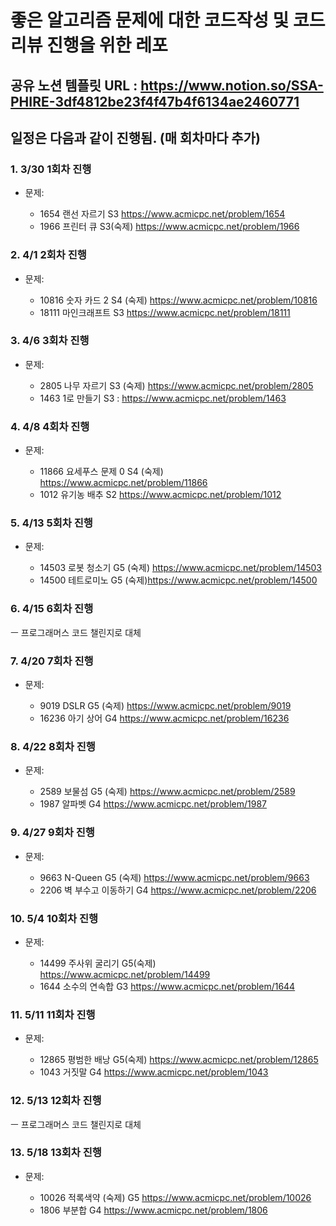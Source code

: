 # 좋은 알고리즘 문제에 대한 코드작성 및 코드리뷰 진행을 위한 레포

## 공유 노션 템플릿 URL : https://www.notion.so/SSA-PHIRE-3df4812be23f4f47b4f6134ae2460771

## 일정은 다음과 같이 진행됨. (매 회차마다 추가)

### 1. 3/30 1회차 진행

- 문제:

  - 1654 랜선 자르기 S3  https://www.acmicpc.net/problem/1654
  - 1966 프린터 큐 S3(숙제) https://www.acmicpc.net/problem/1966

### 2. 4/1 2회차 진행

- 문제:


  - 10816 숫자 카드 2 S4 (숙제) https://www.acmicpc.net/problem/10816
  - 18111 마인크래프트 S3 https://www.acmicpc.net/problem/18111

### 3. 4/6 3회차 진행

- 문제:

  - 2805 나무 자르기 S3 (숙제) https://www.acmicpc.net/problem/2805
  - 1463 1로 만들기 S3 : https://www.acmicpc.net/problem/1463

### 4. 4/8 4회차 진행

- 문제:

  - 11866 요세푸스 문제 0 S4  (숙제) https://www.acmicpc.net/problem/11866
  - 1012 유기농 배추 S2 https://www.acmicpc.net/problem/1012

### 5. 4/13 5회차 진행

- 문제:

  - 14503 로봇 청소기 G5 (숙제) https://www.acmicpc.net/problem/14503
  - 14500 테트로미노 G5 (숙제)https://www.acmicpc.net/problem/14500

### 6. 4/15 6회차 진행

ㅡ 프로그래머스 코드 챌린지로 대체

### 7. 4/20 7회차 진행

- 문제:

  - 9019 DSLR G5 (숙제) https://www.acmicpc.net/problem/9019
  - 16236 아기 상어 G4 https://www.acmicpc.net/problem/16236

### 8. 4/22 8회차 진행

- 문제:

  - 2589 보물섬 G5 (숙제) https://www.acmicpc.net/problem/2589
  - 1987 알파벳 G4 https://www.acmicpc.net/problem/1987

### 9. 4/27 9회차 진행

- 문제:

  - 9663 N-Queen G5 (숙제) https://www.acmicpc.net/problem/9663
  - 2206 벽 부수고 이동하기 G4 https://www.acmicpc.net/problem/2206


### 10. 5/4 10회차 진행

- 문제:

  - 14499 주사위 굴리기 G5(숙제) https://www.acmicpc.net/problem/14499
  - 1644 소수의 연속합 G3 https://www.acmicpc.net/problem/1644

### 11. 5/11 11회차 진행

- 문제:

  - 12865 평범한 배낭 G5(숙제) https://www.acmicpc.net/problem/12865
  - 1043 거짓말 G4 https://www.acmicpc.net/problem/1043


### 12. 5/13 12회차 진행

ㅡ 프로그래머스 코드 챌린지로 대체


### 13. 5/18 13회차 진행

- 문제:

  - 10026 적록색약 (숙제) G5 https://www.acmicpc.net/problem/10026
  - 1806 부분합 G4 https://www.acmicpc.net/problem/1806

